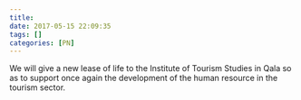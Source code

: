 ```yaml
---
title:
date: 2017-05-15 22:09:35
tags: []
categories: [PN]
---
```


We will give a new lease of life to the Institute of Tourism Studies in Qala so as to support once again the development of the human resource in the tourism sector.